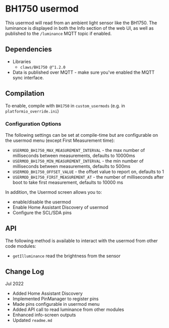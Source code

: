 # BH1750 usermod

This usermod will read from an ambient light sensor like the BH1750.
The luminance is displayed in both the Info section of the web UI, as well as published to the `/luminance` MQTT topic if enabled.

## Dependencies

- Libraries
  - `claws/BH1750 @^1.2.0`
- Data is published over MQTT - make sure you've enabled the MQTT sync interface.

## Compilation

To enable, compile with `BH1750` in `custom_usermods` (e.g. in `platformio_override.ini`)

### Configuration Options

The following settings can be set at compile-time but are configurable on the usermod menu (except First Measurement time):

- `USERMOD_BH1750_MAX_MEASUREMENT_INTERVAL` - the max number of milliseconds between measurements, defaults to 10000ms
- `USERMOD_BH1750_MIN_MEASUREMENT_INTERVAL` - the min number of milliseconds between measurements, defaults to 500ms
- `USERMOD_BH1750_OFFSET_VALUE` - the offset value to report on, defaults to 1
- `USERMOD_BH1750_FIRST_MEASUREMENT_AT` - the number of milliseconds after boot to take first measurement, defaults to 10000 ms

In addition, the Usermod screen allows you to:

- enable/disable the usermod
- Enable Home Assistant Discovery of usermod
- Configure the SCL/SDA pins

## API

The following method is available to interact with the usermod from other code modules:

- `getIlluminance` read the brightness from the sensor

## Change Log

Jul 2022

- Added Home Assistant Discovery
- Implemented PinManager to register pins
- Made pins configurable in usermod menu
- Added API call to read luminance from other modules
- Enhanced info-screen outputs
- Updated `readme.md`

